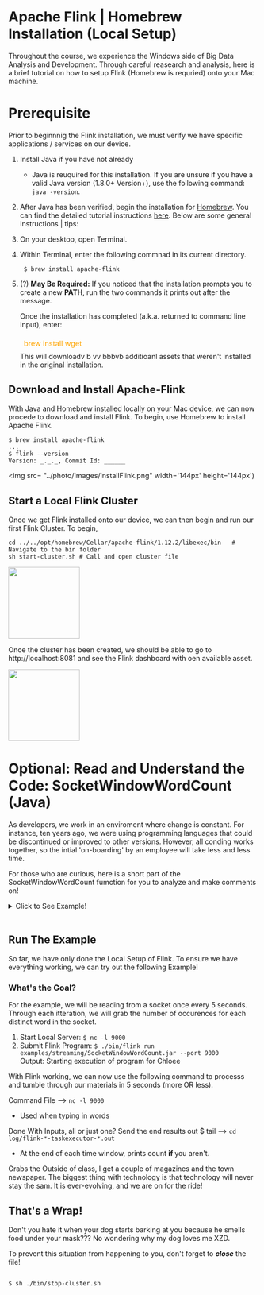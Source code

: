 <!-- Note: This tutorial was based off the tutorial given by Apache Flink. Pleae visit the following URL for more information: http://bit.ly/flinkSetUp -->

# Apache Flink | Homebrew Installation (Local Setup)
<line>

Throughout the course, we experience the Windows side of Big Data Analysis and Development. Through careful reasearch and analysis, here is a brief tutorial on how to setup Flink (Homebrew is requried) onto your Mac machine.

# Prerequisite
Prior to beginnnig the Flink installation, we must verify we have specific applications / services on our device.

1. Install Java if you have not already
    - Java is reuquired for this installation. If you are unsure if you have a valid Java version (1.8.0+ Version+), use the following command: ```  java -version ```.    
2. After Java has been verified, begin the installation for [Homebrew]("https://brew.sh"). You can find the detailed tutorial instructions [here]("https://brew.sh"). Below are some general instructions | tips:   
    
3. On your desktop, open Terminal. </li>

4.  Within Terminal, enter the following commnad in its current directory. 
    
    <code> $ brew install apache-flink </code>
        
5. (?) <strong>May Be Required:</strong> If you noticed that the installation prompts you to create a new <strong>PATH</strong>, run the two commands it prints out after the message. </li>
    <p> Once the installation has completed (a.k.a. returned to command line input), enter:<div style="color: orange; padding: .5em; font-size: 105%;"}>brew install wget</div> This will downloadv b vv bbbvb additioanl assets that weren't installed in the original installation. </p>    </ol> 

## Download and Install Apache-Flink
With Java and Homebrew installed locally on your Mac device, we can now procede to download and install Flink. To begin, use Homebrew to install Apache Flink.

```Terminal
$ brew install apache-flink
...
$ flink --version
Version: _._._, Commit Id: ______
```
<img src=
"../photo/Images/installFlink.png" width='144px' height='144px')

## Start a Local Flink Cluster
Once we get Flink installed onto our device, we can then begin and run our first Flink Cluster. To begin, 

```Terminal
cd ../../opt/homebrew/Cellar/apache-flink/1.12.2/libexec/bin   # Navigate to the bin folder
sh start-cluster.sh # Call and open cluster file 
```

<img src="../photo/Images/start-cluster.png" width="144"
height="144">


Once the cluster has been created, we should be able to go to http://localhost:8081 and see the Flink dashboard with oen available asset. 

<img src="../photo/Images/hostPage.png" width="144px" height="144p">

# Optional: Read and Understand the Code: SocketWindowWordCount (Java)
As developers, we work in an enviroment where change is constant. For instance, ten years ago, we were using programming languages that could be discontinued or improved to other versions. However, all conding works together, so the intial 'on-boarding' by an employee will take less and less time.

For those who are curious, here is a short part of the SocketWindowWordCount fumction for you to analyze and make comments on!

<!-- Note: All code below was found directly from http://bit.ly/functionBoss -->

<details>
    <summary>Click to See Example!</summary>

```Java
    public class SocketWindowWordCount {

        public static void main(String[] args) throws Exception {

            // the port to connect to
            final int port;
            try {
                final ParameterTool params = ParameterTool.fromArgs(args);
                port = params.getInt("port");
            } catch (Exiception e) {
                System.err.println("No port specified. Please run 'SocketWindowWordCount --port <port>'");
                return;
            }

            // get the execution environment
            final StreamExecutionEnvironment env = StreamExecutionEnvironment.getExecutionEnvironment();

            // get input data by connecting to the socket
            DataStream<String> text = env.socketTextStream("localhost", port, "\n");

            // parse the data, group it, window it, and aggregate the counts
            DataStream<WordWithCount> windowCounts = text
                .flatMap(new FlatMapFunction<String, WordWithCount>() {
                    @Override
                    public void flatMap(String value, Collector<WordWithCount> out) {
                        for (String word : value.split("\\s")) {
                            out.collect(new WordWithCount(word, 1L));
                        }
                    }
                })
                .keyBy("word")
                .timeWindow(Time.seconds(5), Time.seconds(1))
                .reduce(new ReduceFunction<WordWithCount>() {
                    @Override
                    public WordWithCount reduce(WordWithCount a, WordWithCount b) {
                        return new WordWithCount(a.word, a.count + b.count);
                    }
                });

            // print the results with a single thread, rather than in parallel
            windowCounts.print().setParallelism(1);

            env.execute("Socket Window WordCount");
        }

        // Data type for words with count
        public static class WordWithCount {

            public String word;
            public long count;

            public WordWithCount() {}

            public WordWithCount(String word, long count) {
                this.word = word;
                this.count = count;
            }

            @Override
            public String toString() {
                return word + " : " + count;
            }
        }
    }
```
</details>
<br>

## Run The Example
So far, we have only done the Local Setup of Flink. To ensure we have everything working, we can try out the following Example!

### What's the Goal? 
For the example, we will be reading from a socket once every 5 seconds. Through each itteration, we will grab the number of occurences for each distinct word in the socket.

1. Start Local Server: ``` $ nc -l 9000 ```
2. Submit Flink Program: 
    ``` $ ./bin/flink run examples/streaming/SocketWindowWordCount.jar --port 9000 ```<br> Output: Starting execution of program for Chloee

With Flink working, we can now use the following command to processs and tumble through our materials in 5 seconds (more OR less).
    
Command File ⟶ ``` nc -l 9000 ``` 
* Used when typing in words

Done With Inputs, all or just one? Send the end results out $ tail ⟶ ``` cd log/flink-*-taskexecutor-*.out ```

* At the end of each time window, prints count <strong> if </strong> you aren't. 

Grabs the Outside of class, I get a couple of magazines and the town newspaper. The biggest thing with technology is that technology will never stay the sam. It is ever-evolving, and we are on for the ride! 

## That's a Wrap!

Don't you hate it when your dog starts barking at you because he smells food under your mask??? No wondering why my dog loves me XZD.

To prevent this situation from happening to you, don't forget to <strong>*close*</strong> the file!

<code>
$ sh ./bin/stop-cluster.sh
</code>